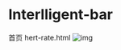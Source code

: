 # Interlligent-bar
首页 hert-rate.html
![img](https://github.com/realpzyyy/Interlligent-bar/IMG/index.png)
